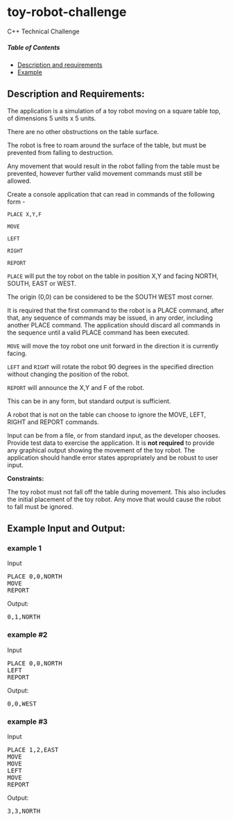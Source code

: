 # toy-robot-challenge
C++ Technical Challenge
##### Table of Contents  
* [Description and requirements](#description)  
* [Example](#example)  
<a name="description"/>

## Description and Requirements:
The application is a simulation of a toy robot moving on a square table top, of dimensions 5 units x 5 units. 

There are no other obstructions on the table surface. 

The robot is free to roam around the surface of the table, but must be prevented from falling to destruction. 

Any movement that would result in the robot falling from the table must be prevented, however further valid movement commands must still be allowed. 

Create a console application that can read in commands of the following form - 

`PLACE X,Y,F`

`MOVE`

`LEFT`

`RIGHT` 

`REPORT`

`PLACE` will put the toy robot on the table in position X,Y and facing NORTH, SOUTH, EAST or WEST. 

The origin (0,0) can be considered to be the SOUTH WEST most corner. 

It is required that the first command to the robot is a PLACE command, after that, any sequence of commands may be issued, in any order, including another PLACE command. 
The application should discard all commands in the sequence until a valid PLACE command has been executed.


`MOVE` will move the toy robot one unit forward in the direction it is currently facing.

`LEFT` and `RIGHT` will rotate the robot 90 degrees in the specified direction without changing the position of the robot. 

`REPORT` will announce the X,Y and F of the robot. 

This can be in any form, but standard output is sufficient. 

A robot that is not on the table can choose to ignore the MOVE, LEFT, RIGHT and REPORT commands. 

Input can be from a file, or from standard input, as the developer chooses. 
Provide test data to exercise the application. 
It is **not required** to provide any graphical output showing the movement of the toy robot. 
The application should handle error states appropriately and be robust to user input.

**Constraints:** 

The toy robot must not fall off the table during movement. This also includes the initial placement of the toy robot. Any move that would cause the robot to fall must be ignored.
<a name="example"/>
## Example Input and Output: 
### example 1
Input
<pre>
PLACE 0,0,NORTH 
MOVE 
REPORT 
</pre>
Output: 
<pre>
0,1,NORTH 
</pre>
### example #2
Input
<pre>
PLACE 0,0,NORTH 
LEFT 
REPORT 
</pre>
Output: 
<pre>
0,0,WEST 
</pre>
### example #3
Input
<pre>
PLACE 1,2,EAST 
MOVE 
MOVE 
LEFT 
MOVE 
REPORT 
</pre>
Output: 
<pre>
3,3,NORTH
